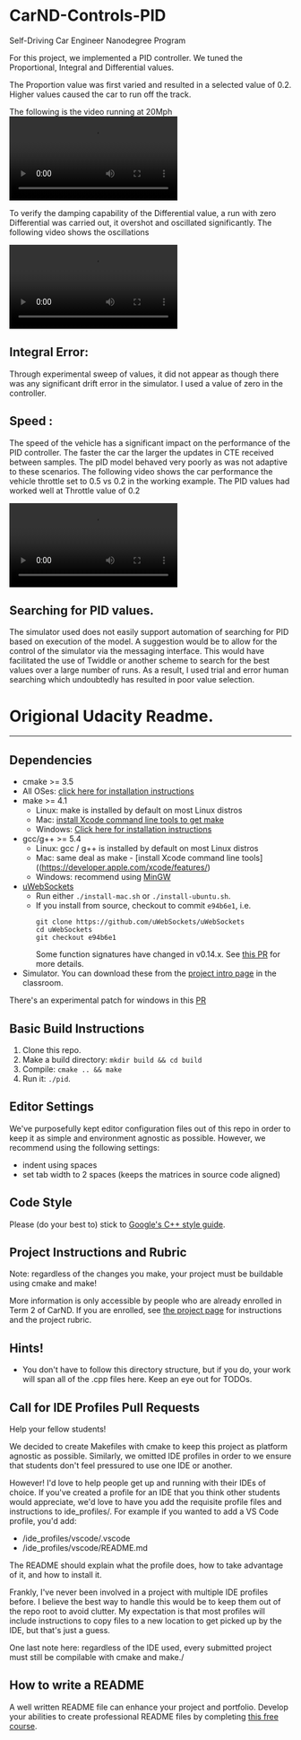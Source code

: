 # CarND-Controls-PID
Self-Driving Car Engineer Nanodegree Program


[video_full_run]: ./output-examples/PID-Control-Full-lap-20mph.mov "Video"

[video_no_diff]: ./output-examples/PID-1P-zeroI-zeroD-osc-and-crash.mov "Video"
[video_run_too_fast]: ./output-examples/PID-Fast-run.mov "Video"

For this project, we implemented a PID controller. We tuned the Proportional, Integral and Differential values.

The Proportion value was first varied and resulted in a selected value of 0.2. Higher values caused the car to run off the track.

The following is the video running at 20Mph
![Full Video Run][video_full_run]

To verify the damping capability of the Differential value, a run with zero Differential was carried out, it overshot and oscillated significantly. The following video shows the oscillations

![Video with No differential value, ie - 0.0][video_no_diff]

## Integral Error:
 Through experimental sweep of values, it did not appear as though there was any significant drift error in the simulator. I used a value of zero in the controller.


## Speed :
 The speed of the vehicle  has a significant  impact on the performance of the PID controller. The faster the car the larger the updates in CTE received between samples. The pID model behaved very poorly as was not adaptive to these scenarios. The following video shows the car performance the vehicle throttle set to 0.5 vs 0.2 in the working example. The PID values had worked well at Throttle value of 0.2

![Video with PID running at 50Mph][video_run_too_fast]

## Searching for PID values.

  The simulator used does not easily support automation of searching for PID based on execution of the model. A suggestion would be to allow for the control of the simulator via the messaging interface. This would have facilitated the use of Twiddle or another scheme to search for the best values over a large number of runs. As a result, I used trial and error human searching which undoubtedly  has resulted in poor value selection.


# Origional Udacity Readme.

---

## Dependencies

* cmake >= 3.5
 * All OSes: [click here for installation instructions](https://cmake.org/install/)
* make >= 4.1
  * Linux: make is installed by default on most Linux distros
  * Mac: [install Xcode command line tools to get make](https://developer.apple.com/xcode/features/)
  * Windows: [Click here for installation instructions](http://gnuwin32.sourceforge.net/packages/make.htm)
* gcc/g++ >= 5.4
  * Linux: gcc / g++ is installed by default on most Linux distros
  * Mac: same deal as make - [install Xcode command line tools]((https://developer.apple.com/xcode/features/)
  * Windows: recommend using [MinGW](http://www.mingw.org/)
* [uWebSockets](https://github.com/uWebSockets/uWebSockets)
  * Run either `./install-mac.sh` or `./install-ubuntu.sh`.
  * If you install from source, checkout to commit `e94b6e1`, i.e.
    ```
    git clone https://github.com/uWebSockets/uWebSockets
    cd uWebSockets
    git checkout e94b6e1
    ```
    Some function signatures have changed in v0.14.x. See [this PR](https://github.com/udacity/CarND-MPC-Project/pull/3) for more details.
* Simulator. You can download these from the [project intro page](https://github.com/udacity/self-driving-car-sim/releases) in the classroom.

There's an experimental patch for windows in this [PR](https://github.com/udacity/CarND-PID-Control-Project/pull/3)

## Basic Build Instructions

1. Clone this repo.
2. Make a build directory: `mkdir build && cd build`
3. Compile: `cmake .. && make`
4. Run it: `./pid`.

## Editor Settings

We've purposefully kept editor configuration files out of this repo in order to
keep it as simple and environment agnostic as possible. However, we recommend
using the following settings:

* indent using spaces
* set tab width to 2 spaces (keeps the matrices in source code aligned)

## Code Style

Please (do your best to) stick to [Google's C++ style guide](https://google.github.io/styleguide/cppguide.html).

## Project Instructions and Rubric

Note: regardless of the changes you make, your project must be buildable using
cmake and make!

More information is only accessible by people who are already enrolled in Term 2
of CarND. If you are enrolled, see [the project page](https://classroom.udacity.com/nanodegrees/nd013/parts/40f38239-66b6-46ec-ae68-03afd8a601c8/modules/f1820894-8322-4bb3-81aa-b26b3c6dcbaf/lessons/e8235395-22dd-4b87-88e0-d108c5e5bbf4/concepts/6a4d8d42-6a04-4aa6-b284-1697c0fd6562)
for instructions and the project rubric.

## Hints!

* You don't have to follow this directory structure, but if you do, your work
  will span all of the .cpp files here. Keep an eye out for TODOs.

## Call for IDE Profiles Pull Requests

Help your fellow students!

We decided to create Makefiles with cmake to keep this project as platform
agnostic as possible. Similarly, we omitted IDE profiles in order to we ensure
that students don't feel pressured to use one IDE or another.

However! I'd love to help people get up and running with their IDEs of choice.
If you've created a profile for an IDE that you think other students would
appreciate, we'd love to have you add the requisite profile files and
instructions to ide_profiles/. For example if you wanted to add a VS Code
profile, you'd add:

* /ide_profiles/vscode/.vscode
* /ide_profiles/vscode/README.md

The README should explain what the profile does, how to take advantage of it,
and how to install it.

Frankly, I've never been involved in a project with multiple IDE profiles
before. I believe the best way to handle this would be to keep them out of the
repo root to avoid clutter. My expectation is that most profiles will include
instructions to copy files to a new location to get picked up by the IDE, but
that's just a guess.

One last note here: regardless of the IDE used, every submitted project must
still be compilable with cmake and make./

## How to write a README
A well written README file can enhance your project and portfolio.  Develop your abilities to create professional README files by completing [this free course](https://www.udacity.com/course/writing-readmes--ud777).

